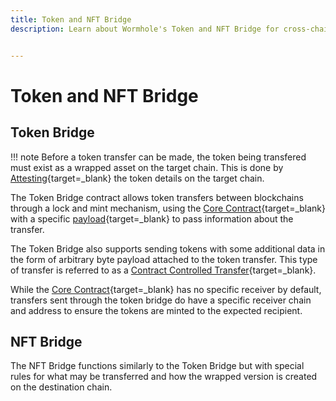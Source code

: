 ```yaml
---
title: Token and NFT Bridge 
description: Learn about Wormhole's Token and NFT Bridge for cross-chain transfers using lock and mint mechanisms, ensuring secure and efficient asset movement.


---
```


# Token and NFT Bridge

## Token Bridge

!!! note
    Before a token transfer can be made, the token being transfered must exist as a wrapped asset on the target chain. This is done by [Attesting](#){target=\_blank} the token details on the target chain. <!-- link to VAAs -->

The Token Bridge contract allows token transfers between blockchains through a lock and mint mechanism, using the [Core Contract](/learn/messaging/core-contracts/){target=\_blank} with a specific [payload](#){target=\_blank} to pass information about the transfer. <!--payload links to VAAs page payloads -->

The Token Bridge also supports sending tokens with some additional data in the form of arbitrary byte payload attached to the token transfer. This type of transfer is referred to as a [Contract Controlled Transfer](#){target=\_blank}. <!-- links to VAAs page token + msg  -->

While the [Core Contract](/learn/messaging/core-contracts/){target=\_blank} has no specific receiver by default, transfers sent through the token bridge do have a specific receiver chain and address to ensure the tokens are minted to the expected recipient.

## NFT Bridge

The NFT Bridge functions similarly to the Token Bridge but with special rules for what may be transferred and how the wrapped version is created on the destination chain.